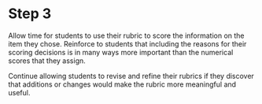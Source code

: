 # Step 3

Allow time for students to use their rubric to score the information on the item they chose. Reinforce to students that including the reasons for their scoring decisions is in many ways more important than the numerical scores that they assign. 

Continue allowing students to revise and refine their rubrics if they discover that additions or changes would make the rubric more meaningful and useful. 